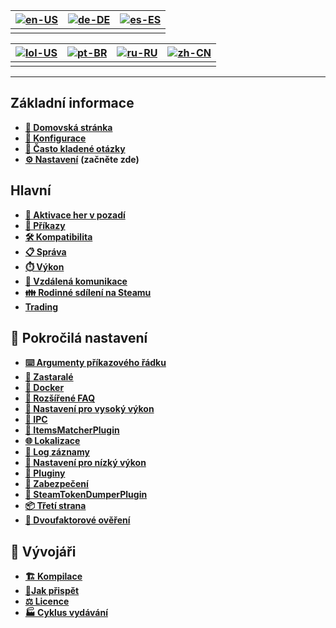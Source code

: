 | [![en-US](https://raw.githubusercontent.com/hjnilsson/country-flags/master/png100px/us.png)](https://github.com/JustArchiNET/ArchiSteamFarm/wiki/Home) | [![de-DE](https://raw.githubusercontent.com/hjnilsson/country-flags/master/png100px/de.png)](https://github.com/JustArchiNET/ArchiSteamFarm/wiki/Home-de-DE) | [![es-ES](https://raw.githubusercontent.com/hjnilsson/country-flags/master/png100px/es.png)](https://github.com/JustArchiNET/ArchiSteamFarm/wiki/Home-es-ES) |
| ------------------------------------------------------------------------------------------------------------------------------------------------------ | ------------------------------------------------------------------------------------------------------------------------------------------------------------ | ------------------------------------------------------------------------------------------------------------------------------------------------------------ |
|                                                                                                                                                        |                                                                                                                                                              |                                                                                                                                                              |

| [![lol-US](https://raw.githubusercontent.com/JustArchiNET/ArchiSteamFarm/main/resources/lol-US.png)](https://github.com/JustArchiNET/ArchiSteamFarm/wiki/Home-lol-US) | [![pt-BR](https://raw.githubusercontent.com/hjnilsson/country-flags/master/png100px/br.png)](https://github.com/JustArchiNET/ArchiSteamFarm/wiki/Home-pt-BR) | [![ru-RU](https://raw.githubusercontent.com/hjnilsson/country-flags/master/png100px/ru.png)](https://github.com/JustArchiNET/ArchiSteamFarm/wiki/Home-ru-RU) | [![zh-CN](https://raw.githubusercontent.com/hjnilsson/country-flags/master/png100px/cn.png)](https://github.com/JustArchiNET/ArchiSteamFarm/wiki/Home-zh-CN) |
| --------------------------------------------------------------------------------------------------------------------------------------------------------------------- | ------------------------------------------------------------------------------------------------------------------------------------------------------------ | ------------------------------------------------------------------------------------------------------------------------------------------------------------ | ------------------------------------------------------------------------------------------------------------------------------------------------------------ |
|                                                                                                                                                                       |                                                                                                                                                              |                                                                                                                                                              |                                                                                                                                                              |

***

## Základní informace

* **[🏡 Domovská stránka](https://github.com/JustArchiNET/ArchiSteamFarm/wiki/Home)**
* **[🔧 Konfigurace](https://github.com/JustArchiNET/ArchiSteamFarm/wiki/Configuration)**
* **[💬 Často kladené otázky](https://github.com/JustArchiNET/ArchiSteamFarm/wiki/FAQ)**
* **[⚙️ Nastavení](https://github.com/JustArchiNET/ArchiSteamFarm/wiki/Setting-up)** **(začněte zde)**


## Hlavní

* **[👥 Aktivace her v pozadí](https://github.com/JustArchiNET/ArchiSteamFarm/wiki/Background-games-redeemer)**
* **[📢 Příkazy](https://github.com/JustArchiNET/ArchiSteamFarm/wiki/Commands)**
* **[🛠️ Kompatibilita](https://github.com/JustArchiNET/ArchiSteamFarm/wiki/Compatibility)**
* **[📋 Správa](https://github.com/JustArchiNET/ArchiSteamFarm/wiki/Management)**
* **[⏱️ Výkon](https://github.com/JustArchiNET/ArchiSteamFarm/wiki/Performance)**
* **[📡 Vzdálená komunikace](https://github.com/JustArchiNET/ArchiSteamFarm/wiki/Remote-communication)**
* **[👪 Rodinné sdílení na Steamu](https://github.com/JustArchiNET/ArchiSteamFarm/wiki/Steam-Family-Sharing)**
* **[Trading](https://github.com/JustArchiNET/ArchiSteamFarm/wiki/Trading)**


## 🧙 Pokročilá nastavení

* **[⌨️ Argumenty příkazového řádku](https://github.com/JustArchiNET/ArchiSteamFarm/wiki/Command-line-arguments)**
* **[🚧 Zastaralé](https://github.com/JustArchiNET/ArchiSteamFarm/wiki/Deprecation)**
* **[🐳 Docker](https://github.com/JustArchiNET/ArchiSteamFarm/wiki/Docker)**
* **[🤔 Rozšířené FAQ](https://github.com/JustArchiNET/ArchiSteamFarm/wiki/Extended-FAQ)**
* **[🚀 Nastavení pro vysoký výkon](https://github.com/JustArchiNET/ArchiSteamFarm/wiki/High-performance-setup)**
* **[🔗 IPC](https://github.com/JustArchiNET/ArchiSteamFarm/wiki/IPC)**
* **[🧩 ItemsMatcherPlugin](https://github.com/JustArchiNET/ArchiSteamFarm/wiki/ItemsMatcherPlugin)**
* **[🌐 Lokalizace](https://github.com/JustArchiNET/ArchiSteamFarm/wiki/Localization)**
* **[📝 Log záznamy](https://github.com/JustArchiNET/ArchiSteamFarm/wiki/Logging)**
* **[💾 Nastavení pro nízký výkon](https://github.com/JustArchiNET/ArchiSteamFarm/wiki/Low-memory-setup)**
* **[🔌 Pluginy](https://github.com/JustArchiNET/ArchiSteamFarm/wiki/Plugins)**
* **[🔐 Zabezpečení](https://github.com/JustArchiNET/ArchiSteamFarm/wiki/Security)**
* **[🧩 SteamTokenDumperPlugin](https://github.com/JustArchiNET/ArchiSteamFarm/wiki/SteamTokenDumperPlugin)**
* **[📦 Třetí strana](https://github.com/JustArchiNET/ArchiSteamFarm/wiki/Third-party)**
* **[📵 Dvoufaktorové ověření](https://github.com/JustArchiNET/ArchiSteamFarm/wiki/Two-factor-authentication)**


## 👷 Vývojáři

* **[🏗️ Kompilace](https://github.com/JustArchiNET/ArchiSteamFarm/wiki/Compilation)**
* **[🤝Jak přispět](https://github.com/JustArchiNET/ArchiSteamFarm/blob/main/.github/CONTRIBUTING.md)**
* **[⚖️ Licence](https://github.com/JustArchiNET/ArchiSteamFarm/wiki/License)**
* **[🏭 Cyklus vydávání](https://github.com/JustArchiNET/ArchiSteamFarm/wiki/Release-cycle)**